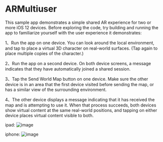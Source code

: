 # ARMultiuser
This sample app demonstrates a simple shared AR experience for two or more iOS 12 devices. Before exploring the code, try building and running the app to familiarize yourself with the user experience it demonstrates:

1、Run the app on one device. You can look around the local environment, and tap to place a virtual 3D character on real-world surfaces. (Tap again to place multiple copies of the character.)

2、Run the app on a second device. On both device screens, a message indicates that they have automatically joined a shared session.

3、Tap the Send World Map button on one device. Make sure the other device is in an area that the first device visited before sending the map, or has a similar view of the surrounding environment.

4、The other device displays a message indicating that it has received the map and is attempting to use it. When that process succeeds, both devices show virtual content at the same real-world positions, and tapping on either device places virtual content visible to both.

ipad:
![image](https://github.com/szt243660543/ARMultiuser/blob/master/WechatIMG238.jpeg) 

iphone:
![image](https://github.com/szt243660543/ARMultiuser/blob/master/WechatIMG239.jpeg) 
